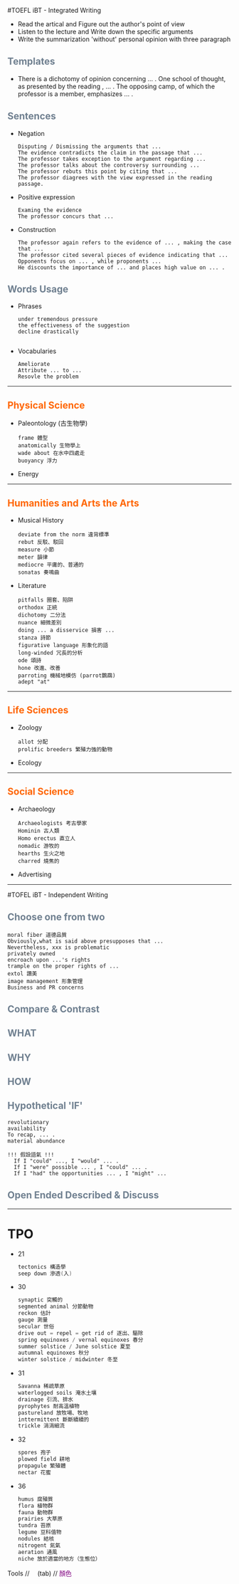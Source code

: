 #TOEFL iBT - Integrated Writing

  + Read the artical and Figure out the author's point of view
  + Listen to the lecture and Write down the specific arguments
  + Write the summarization 'without' personal opinion with three paragraph

## <font color=#708090>Templates</font>
  + There is a dichotomy of opinion concerning ... .
    One school of thought, as presented by the reading , ... .
    The opposing camp, of which the professor is a member, emphasizes ... .

## <font color=#708090>Sentences</font>
  + Negation
    ```
    Disputing / Dismissing the arguments that ...
    The evidence contradicts the claim in the passage that ...
    The professor takes exception to the argument regarding ...
    The professor talks about the controversy surrounding ...
    The professor rebuts this point by citing that ...
    The professor diagrees with the view expressed in the reading passage.
    ```
  + Positive expression
    ```
    Examing the evidence
    The professor concurs that ...
    ```
  + Construction
    ```
    The professor again refers to the evidence of ... , making the case that ...
    The professor cited several pieces of evidence indicating that ...
    Opponents focus on ... , while proponents ...
    He discounts the importance of ... and places high value on ... .

    ```

## <font color=#708090>Words Usage</font>
  + Phrases
    ```
    under tremendous pressure
    the effectiveness of the suggestion
    decline drastically


    ```
  + Vocabularies
    ```
    Ameliorate
    Attribute ... to ...
    Resovle the problem
    ```

---

## <font color=#FF6600>Physical Science</font>
  + Paleontology (古生物學)
    ```
    frame 體型
    anatomically 生物學上
    wade about 在水中四處走
    buoyancy 浮力
    ```
  + Energy

---

## <font color=#FF6600>Humanities and Arts the Arts</font>
  + Musical History
    ```
    deviate from the norm 違背標準
    rebut 反駁、駁回
    measure 小節
    meter 韻律
    mediocre 平庸的、普通的
    sonatas 奏鳴曲
    ```
  + Literature
    ```
    pitfalls 圈套、陷阱
    orthodox 正統
    dichotomy 二分法
    nuance 細微差別
    doing ... a disservice 損害 ...
    stanza 詩節
    figurative language 形象化的語
    long-winded 冗長的分析
    ode 頌詩
    hone 改進、改善
    parroting 機械地模仿 (parrot鸚鵡)
    adept "at"
    ```

---

## <font color=#FF6600>Life Sciences</font>
  + Zoology
    ```
    allot 分配
    prolific breeders 繁殖力強的動物

    ```
  + Ecology

---

## <font color=#FF6600>Social Science</font>
  + Archaeology
    ```
    Archaeologists 考古學家
    Hominin 古人類
    Homo erectus 直立人
    nomadic 游牧的
    hearths 生火之地
    charred 燒焦的

    ```
  + Advertising

---

#TOFEL iBT - Independent Writing

## <font color=#708090>Choose one from two</font>
    moral fiber 道德品質
    Obviously,what is said above presupposes that ...
    Nevertheless, xxx is problematic
    privately owned
    encroach upon ...'s rights
    trample on the proper rights of ...
    extol 讚美
    image management 形象管理
    Business and PR concerns
## <font color=#708090>Compare & Contrast</font>

## <font color=#708090>WHAT</font>

## <font color=#708090>WHY</font>

## <font color=#708090>HOW</font>

## <font color=#708090>Hypothetical 'IF'</font>
    revolutionary
    availability
    To recap, ... .
    material abundance

    !!! 假設語氣 !!!
      If I "could" ..., I "would" ... .
      If I "were" possible ... , I "could" ... .
      If I "had" the opportunities ... , I "might" ...

## <font color=#708090>Open Ended Described & Discuss</font>


---

# TPO
 + 21
   ```c
   tectonics 構造學
   seep down 滲透(入)
   ```
 + 30
   ```c
   synaptic 突觸的
   segmented animal 分節動物
   reckon 估計
   gauge 測量
   secular 世俗
   drive out = repel = get rid of 逐出、驅除
   spring equinoxes / vernal equinoxes 春分
   summer solstice / June solstice 夏至
   autumnal equinoxes 秋分
   winter solstice / midwinter 冬至
   ```
+ 31
  ```c
  Savanna 稀疏草原
  waterlogged soils 淹水土壤
  drainage 引流、排水
  pyrophytes 耐高溫植物
  pastureland 放牧場、牧地
  inttermittent 斷斷續續的
  trickle 涓涓細流
  ```
+ 32
  ```c
  spores 孢子
  plowed field 耕地
  propagule 繁殖體
  nectar 花蜜
  ```
+ 36
  ```c
  humus 腐殖質
  flora 植物群
  fauna 動物群
  prairies 大草原
  tundra 苔原
  legume 豆科值物
  nodules 結核
  nitrogent 氮氣
  aeration 通風
  niche 放於適當的地方（生態位）
  ```

Tools
// &emsp;(tab)
// <font color=#800080>顏色</font>
